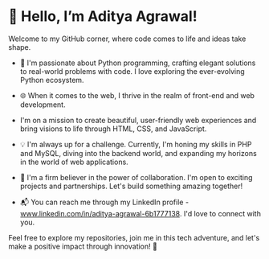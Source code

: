 # 👋 Hello, I’m Aditya Agrawal! 

Welcome to my GitHub corner, where code comes to life and ideas take shape. 

- 🌟 I'm passionate about Python programming, crafting elegant solutions to real-world problems with code. I love exploring the ever-evolving Python ecosystem.

- 🌐 When it comes to the web, I thrive in the realm of front-end and web development.
- I'm on a mission to create beautiful, user-friendly web experiences and bring visions to life through HTML, CSS, and JavaScript.

- 💡 I'm always up for a challenge. Currently, I'm honing my skills in PHP and MySQL, diving into the backend world, and expanding my horizons in the world of web applications.

- 💬 I'm a firm believer in the power of collaboration. I'm open to exciting projects and partnerships. Let's build something amazing together!

- 📬 You can reach me through my LinkedIn profile - www.linkedin.com/in/aditya-agrawal-6b1777138. I'd love to connect with you.

Feel free to explore my repositories, join me in this tech adventure, and let's make a positive impact through innovation! 🚀
